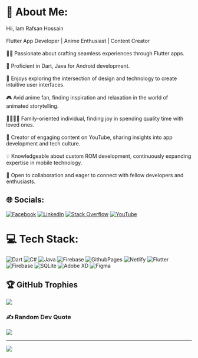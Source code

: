 # 💫 About Me:
Hii, Iam Rafsan Hossain<br><br>Flutter App Developer | Anime Enthusiast | Content Creator<br><br>👨‍💻 Passionate about crafting seamless experiences through Flutter apps.<br><br>📱 Proficient in Dart, Java for Android development.<br><br>🎨 Enjoys exploring the intersection of design and technology to create intuitive user interfaces.<br><br>🎮 Avid anime fan, finding inspiration and relaxation in the world of animated storytelling.<br><br>👨‍👩‍👧‍👦 Family-oriented individual, finding joy in spending quality time with loved ones.<br><br>🎥 Creator of engaging content on YouTube, sharing insights into app development and tech culture.<br><br>💡 Knowledgeable about custom ROM development, continuously expanding expertise in mobile technology.<br><br>🌟 Open to collaboration and eager to connect with fellow developers and enthusiasts.


## 🌐 Socials:
[![Facebook](https://img.shields.io/badge/Facebook-%231877F2.svg?logo=Facebook&logoColor=white)](https://www.facebook.com/rafsan.rafsan.984?mibextid=ZbWKwL) [![LinkedIn](https://img.shields.io/badge/LinkedIn-%230077B5.svg?logo=linkedin&logoColor=white)]([[www.linkedin.com/in/rafsan-hossain?utm_source=share&utm_campaign=share_via&utm_content=profile&utm_medium=android_app](https://www.linkedin.com/in/rafsan-hossain/)](https://www.linkedin.com/in/rafsan-hossain/)) [![Stack Overflow](https://img.shields.io/badge/-Stackoverflow-FE7A16?logo=stack-overflow&logoColor=white)](https://stackoverflow.com/users/19154826/rafsan-hossain) [![YouTube](https://img.shields.io/badge/YouTube-%23FF0000.svg?logo=YouTube&logoColor=white)](https://www.youtube.com/@codewithrango) 

# 💻 Tech Stack:
![Dart](https://img.shields.io/badge/dart-%230175C2.svg?style=flat&logo=dart&logoColor=white) ![C#](https://img.shields.io/badge/c%23-%23239120.svg?style=flat&logo=csharp&logoColor=white) ![Java](https://img.shields.io/badge/java-%23ED8B00.svg?style=flat&logo=openjdk&logoColor=white) ![Firebase](https://img.shields.io/badge/firebase-%23039BE5.svg?style=flat&logo=firebase) ![GithubPages](https://img.shields.io/badge/github%20pages-121013?style=flat&logo=github&logoColor=white) ![Netlify](https://img.shields.io/badge/netlify-%23000000.svg?style=flat&logo=netlify&logoColor=#00C7B7) ![Flutter](https://img.shields.io/badge/Flutter-%2302569B.svg?style=flat&logo=Flutter&logoColor=white) ![Firebase](https://img.shields.io/badge/Firebase-039BE5?style=flat&logo=Firebase&logoColor=white) ![SQLite](https://img.shields.io/badge/sqlite-%2307405e.svg?style=flat&logo=sqlite&logoColor=white) ![Adobe XD](https://img.shields.io/badge/Adobe%20XD-470137?style=flat&logo=Adobe%20XD&logoColor=#FF61F6) ![Figma](https://img.shields.io/badge/figma-%23F24E1E.svg?style=flat&logo=figma&logoColor=white)

## 🏆 GitHub Trophies
![](https://github-profile-trophy.vercel.app/?username=rafsanopi&theme=radical&no-frame=false&no-bg=false&margin-w=4)

### ✍️ Random Dev Quote
![](https://quotes-github-readme.vercel.app/api?type=horizontal&theme=tokyonight)

---
[![](https://visitcount.itsvg.in/api?id=rafsanopi&icon=2&color=1)](https://visitcount.itsvg.in)

<!-- Proudly created with GPRM ( https://gprm.itsvg.in ) -->
